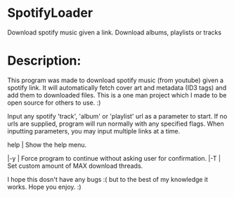 # SpotifyLoader
Download spotify music given a link. Download albums, playlists or tracks

# Description:
This program was made to download spotify music (from youtube) given a spotify link.
It will automatically fetch cover art and metadata (ID3 tags) and add them to 
downloaded files. This is a one man project which I made to be open source for others to use. :)

Input any spotify 'track', 'album' or 'playlist' url as a parameter to start.
If no urls are supplied, program will run normally with any specified flags.
When inputting parameters, you may input multiple links at a time.

help | Show the help menu.

|-y   | Force program to continue without asking user for confirmation.
|-T   | Set custom amount of MAX download threads.


I hope this dosn't have any bugs :( but to the best of my knowledge it works.
Hope you enjoy. :)
